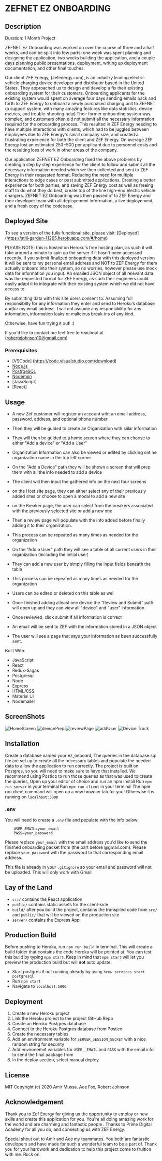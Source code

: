 # ZEFNET EZ ONBOARDING

## Description
Duration: 1 Month Project

ZEFNET EZ Onboarding was worked on over the course of three and a half weeks, and can be split into few parts: one week was spent planning and designing the application, two weeks building the application, and a couple days planning public presentations, deployment, writing up deployment documentation, and other final touches.

Our client ZEF Energy, (zefenergy.com), is an industry leading electric vehicle charging device developer and distributor based in the United States. They approached us to design and develop a fix their existing onboarding system for their customers. Onboarding applicants for the existing system would spent on average four days sending emails back and forth to ZEF Energy to onboard a newly purchased charging unit to ZEFNET (a support system, with many amazing features like data statistics, device metrics, and trouble-shooting help).Their former onboarding system was complex, and customers often did not submit all the necessary information required for the onboarding process. This resulted in ZEF Energy needing to have multiple interactions with clients, which had to be juggled between employees due to ZEF Energy's small company size, and created a frustrating experience for both the client and ZEF Energy. On average ZEF Energy lost an estimated 250$-500$ per applicant due to personnel costs and the resulting loss of work in other areas of the company.

Our application ZEFNET EZ Onboarding fixed the above problems by creating a step by step experience for the client to follow and submit all the necessary information needed which we then collected and sent to ZEF Energy in their requested format. Reducing the need for multiple interactions to edge cases or past submitted applications. Creating a better experience for both parties, and saving ZEF Energy cost as well as freeing staff to do what they do best, create top of the line high-end electic vehicle chargers. ZEFNET EZ Onboarding was then passed of to ZEF Energy and their developer team with all deployement information, a live deployement, and a fresh copy of the codebase.

## Deployed Site

To see a version of the fully functional site, please visit: [Deployed] (https://still-garden-11265.herokuapp.com/#/home) 

PLEASE NOTE: this is hosted on Heroku's free hosting plan, as such it will take around a minute to spin up the server if it hasn't been accessed recently. If you submit finalized onboarding data with this deployed version it will be sent to my personal email address and NOT to ZEF Energy for them actually onboard into their system, so no worries, however please use mock data for information you input. An emailed JSON object of all relevant data was the requested format for ZEF Energy, as such their engineers could easily adapt it to integrate with their existing system which we did not have access to.

By submitting data with this site users consent to:
Assuming full responsibilty for any information they enter and send to Heroku's database and/or my email address. I will not assume any responsibility for any information, information leaks or malicious break-ins of any kind. 

Otherwise, have fun trying it out! :) 

If you'd like to contact me feel free to reachout at (robertejohnson10@gmail.com) 

### Prerequisites

- [VSCode] (https://code.visualstudio.com/download)
- [Node.js](https://nodejs.org/en/)
- [PostrgeSQL](https://www.postgresql.org/)
- [Nodemon](https://nodemon.io/)
- [JavaScript]
- [React]

## Usage

- A new Zef customer will register an account wiht an email address, password, address, and optional phone number
- Then they will be guided to create an Organization with siilar information
- They will then be guided to a home screen where they can choose to either "Add a device" or "Add a User"
- Organization Information can also be viewed or edited by clicking ont he organization name in the top left corner

- On the "Add a Device" path they will be shown a screen that will prep them with all the info needed to add a device
- The client will then input the gathered info on the next four screens
- on the Host site page, they can either select any of their previously added sites or choose to open a modal to add a new site
- on the Breaker page, the user can select from the breakers associated with the previously selected site or add a new one
- Then a review page will populate with the info added before finally adding it to their organization.
- This process can be repeated as many times as needed for the organization

- On the "Add a User" path they will see a table of all current users in their organization (including the initial user)
- They can add a new user by simply filling the input fields beneath the table
- This process can be repeated as many times as needed for the organization
- Users can be edited or deleted on this table as well

- Once finished adding atleast one device the "Review and Submit" path will open up and they can view all "device" and "user" information.
- Once reviewed, click submit if all information is correct
- An email will be sent to ZEF with the information stored in a JSON object
- The user will see a page that says your information as been successfully sent. 

Built With:
- JavaScript
- React
- Redux-Sagas
- Postgresql
- Node
- Express
- HTML/CSS
- Material UI
- Nodemailer

## ScreenShots

![HomeScreen](/images/homeScreen.jpeg)
![devicePrep](/images/devicePrep.png)
![reviewPage](/images/reviewPage.png)
![addUser](/images/addUser.gif)
![Device Track](/images/AddDevice.gif)

## Installation
Create a database named your ez_onboard,
The queries in the database.sql file are set up to create all the necessary tables and populate the needed data to allow the application to run correctly. The project is built on Postgres, so you will need to make sure to have that installed. We recommend using Postico to run those queries as that was used to create the queries,
Open up your editor of choice and run an npm install
Run `npm run server` in your terminal
Run `npm run client` in your terminal
The npm run client command will open up a new browser tab for you!
Otherwise it is running on `localhost:3000`

### .env
You will need to create a `.env` file and populate with the info below: 
            
        USER_EMAIL=your_email
        PASS=your_password

Please replace `your_email` with the email address you'd like to send the finished onboarding packet from (the part before @gmail.com).
Please replace `your_password` with the password to that corresponding email address.

This file is already in your `.gitignore` so your email and password will not be uploaded.
This will only work with Gmail

## Lay of the Land

* `src/` contains the React application
* `public/` contains static assets for the client-side
* `build/` after you build the project, contains the transpiled code from `src/` and `public/` that will be viewed on the production site
* `server/` contains the Express App

## Production Build

Before pushing to Heroku, run `npm run build` in terminal. This will create a build folder that contains the code Heroku will be pointed at. You can test this build by typing `npm start`. Keep in mind that `npm start` will let you preview the production build but will **not** auto update.

* Start postgres if not running already by using `brew services start postgresql`
* Run `npm start`
* Navigate to `localhost:5000`

## Deployment

1. Create a new Heroku project
2. Link the Heroku project to the project GitHub Repo
3. Create an Heroku Postgres database
4. Connect to the Heroku Postgres database from Postico
5. Create the necessary tables
6. Add an environment variable for `SERVER_SESSION_SECRET` with a nice random string for security
7. Add environemnt variables for `USER__EMAIL` and `PASS` with the email info to send the final package from 
8. In the deploy section, select manual deploy

## License
MIT Copyright (c) 2020 Amir Mussa, Ace Fox, Robert Johnson

## Acknowledgement
Thank you to Zef Energy for giving us the opportunity to employ or new skills and create this application for you. You're all doing amazing work for the world and are charming and fantastic people
.
Thanks to Prime Digital Academy for all you do, and connecting us with ZEF Energy.

Special shout out to Amir and Ace my teammates. You both are fantastic developers and have made for such a wonderful team to be a part of. Thank you for your hardwork and dedication to help this project come to fruition with me. Rock on.